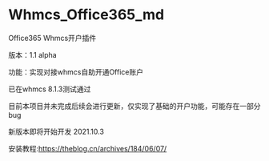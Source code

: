 # Whmcs_Office365_md

Office365 Whmcs开户插件

版本：1.1 alpha

功能：实现对接whmcs自助开通Office账户

已在whmcs 8.1.3测试通过

目前本项目并未完成后续会进行更新，仅实现了基础的开户功能，可能存在一部分bug
 
 新版本即将开始开发 2021.10.3

安装教程:https://theblog.cn/archives/184/06/07/
